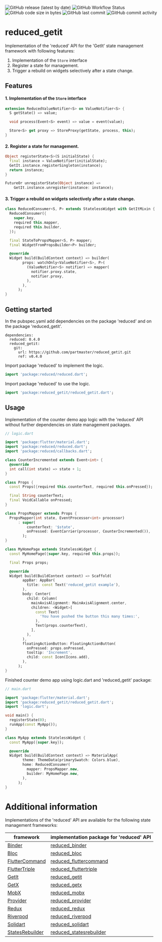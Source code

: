 ![GitHub release (latest by date)](https://img.shields.io/github/v/release/partmaster/reduced_getit)
![GitHub Workflow Status](https://img.shields.io/github/actions/workflow/status/partmaster/reduced_getit/dart.yml)
![GitHub code size in bytes](https://img.shields.io/github/languages/code-size/partmaster/reduced_getit)
![GitHub last commit](https://img.shields.io/github/last-commit/partmaster/reduced_getit)
![GitHub commit activity](https://img.shields.io/github/commit-activity/m/partmaster/reduced_getit)
# reduced_getit

Implementation of the 'reduced' API for the 'GetIt' state management framework with following features:

1. Implementation of the ```Store``` interface 
2. Register a state for management.
3. Trigger a rebuild on widgets selectively after a state change.

## Features

#### 1. Implementation of the ```Store``` interface

```dart
extension ReducedValueNotifier<S> on ValueNotifier<S> {
  S getState() => value;

  void process(Event<S> event) => value = event(value);

  Store<S> get proxy => StoreProxy(getState, process, this);
}
```

#### 2. Register a state for management.

```dart
Object registerState<S>(S initialState) {
  final instance = ValueNotifier(initialState);
  GetIt.instance.registerSingleton(instance);
  return instance;
}
```

```dart
FutureOr unregisterState(Object instance) =>
    GetIt.instance.unregister(instance: instance);
```

#### 3. Trigger a rebuild on widgets selectively after a state change.

```dart
class ReducedConsumer<S, P> extends StatelessWidget with GetItMixin {
  ReducedConsumer({
    super.key,
    required this.mapper,
    required this.builder,
  });

  final StateToPropsMapper<S, P> mapper;
  final WidgetFromPropsBuilder<P> builder;

  @override
  Widget build(BuildContext context) => builder(
        props: watchOnly<ValueNotifier<S>, P>(
          (ValueNotifier<S> notifier) => mapper(
            notifier.proxy.state,
            notifier.proxy,
          ),
        ),
      );
}
```

## Getting started

In the pubspec.yaml add dependencies on the package 'reduced' and on the package  'reduced_getit'.

```
dependencies:
  reduced: 0.4.0
  reduced_getit: 
    git:
      url: https://github.com/partmaster/reduced_getit.git
      ref: v0.4.0
```

Import package 'reduced' to implement the logic.

```dart
import 'package:reduced/reduced.dart';
```

Import package 'reduced' to use the logic.

```dart
import 'package:reduced_getit/reduced_getit.dart';
```

## Usage

Implementation of the counter demo app logic with the 'reduced' API without further dependencies on state management packages.

```dart
// logic.dart

import 'package:flutter/material.dart';
import 'package:reduced/reduced.dart';
import 'package:reduced/callbacks.dart';

class CounterIncremented extends Event<int> {
  @override
  int call(int state) => state + 1;
}

class Props {
  const Props({required this.counterText, required this.onPressed});

  final String counterText;
  final VoidCallable onPressed;
}

class PropsMapper extends Props {
  PropsMapper(int state, EventProcessor<int> processor)
      : super(
          counterText: '$state',
          onPressed: EventCarrier(processor, CounterIncremented()),
        );
}

class MyHomePage extends StatelessWidget {
  const MyHomePage({super.key, required this.props});

  final Props props;

  @override
  Widget build(BuildContext context) => Scaffold(
        appBar: AppBar(
          title: const Text('reduced_getit example'),
        ),
        body: Center(
          child: Column(
            mainAxisAlignment: MainAxisAlignment.center,
            children: <Widget>[
              const Text(
                'You have pushed the button this many times:',
              ),
              Text(props.counterText),
            ],
          ),
        ),
        floatingActionButton: FloatingActionButton(
          onPressed: props.onPressed,
          tooltip: 'Increment',
          child: const Icon(Icons.add),
        ),
      );
}
```

Finished counter demo app using logic.dart and 'reduced_getit' package:

```dart
// main.dart

import 'package:flutter/material.dart';
import 'package:reduced_getit/reduced_getit.dart';
import 'logic.dart';

void main() {
  registerState(0);
  runApp(const MyApp());
}

class MyApp extends StatelessWidget {
  const MyApp({super.key});

  @override
  Widget build(BuildContext context) => MaterialApp(
        theme: ThemeData(primarySwatch: Colors.blue),
        home: ReducedConsumer(
          mapper: PropsMapper.new,
          builder: MyHomePage.new,
        ),
      );
}
```

# Additional information

Implementations of the 'reduced' API are available for the following state management frameworks:

|framework|implementation package for 'reduced' API|
|---|---|
|[Binder](https://pub.dev/packages/binder)|[reduced_binder](https://github.com/partmaster/reduced_binder)|
|[Bloc](https://bloclibrary.dev/#/)|[reduced_bloc](https://github.com/partmaster/reduced_bloc)|
|[FlutterCommand](https://pub.dev/packages/flutter_command)|[reduced_fluttercommand](https://github.com/partmaster/reduced_fluttercommand)|
|[FlutterTriple](https://pub.dev/packages/flutter_triple)|[reduced_fluttertriple](https://github.com/partmaster/reduced_fluttertriple)|
|[GetIt](https://pub.dev/packages/get_it)|[reduced_getit](https://github.com/partmaster/reduced_getit)|
|[GetX](https://pub.dev/packages/get)|[reduced_getx](https://github.com/partmaster/reduced_getx)|
|[MobX](https://pub.dev/packages/mobx)|[reduced_mobx](https://github.com/partmaster/reduced_mobx)|
|[Provider](https://pub.dev/packages/provider)|[reduced_provider](https://github.com/partmaster/reduced_provider)|
|[Redux](https://pub.dev/packages/redux)|[reduced_redux](https://github.com/partmaster/reduced_redux)|
|[Riverpod](https://riverpod.dev/)|[reduced_riverpod](https://github.com/partmaster/reduced_riverpod)|
|[Solidart](https://pub.dev/packages/solidart)|[reduced_solidart](https://github.com/partmaster/reduced_solidart)|
|[StatesRebuilder](https://pub.dev/packages/states_rebuilder)|[reduced_statesrebuilder](https://github.com/partmaster/reduced_statesrebuilder)|
